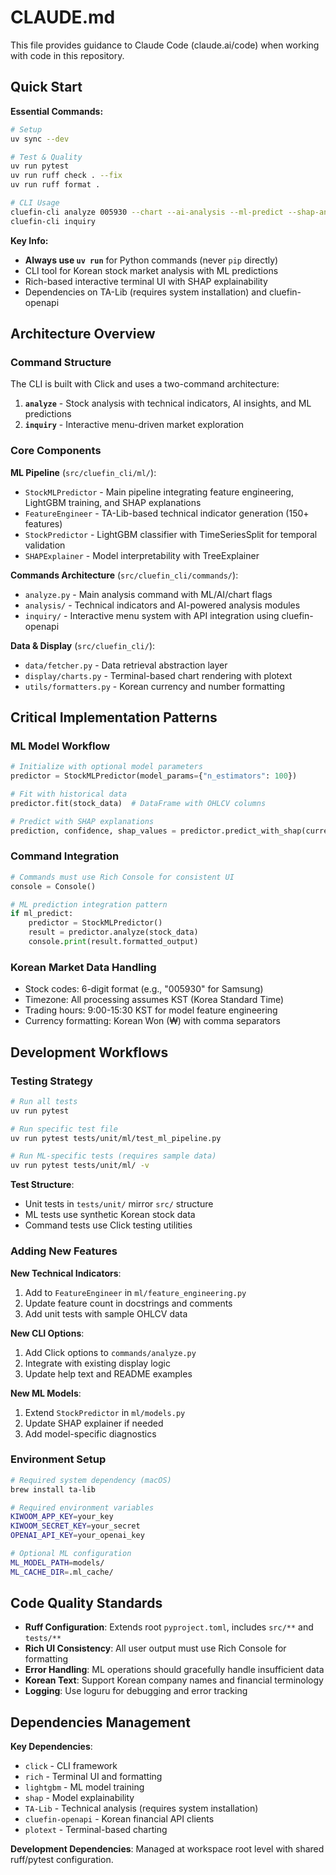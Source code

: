 # CLAUDE.md

This file provides guidance to Claude Code (claude.ai/code) when working with code in this repository.

## Quick Start

**Essential Commands:**
```bash
# Setup
uv sync --dev

# Test & Quality
uv run pytest
uv run ruff check . --fix
uv run ruff format .

# CLI Usage
cluefin-cli analyze 005930 --chart --ai-analysis --ml-predict --shap-analysis
cluefin-cli inquiry
```

**Key Info:**
- **Always use `uv run`** for Python commands (never `pip` directly)
- CLI tool for Korean stock market analysis with ML predictions
- Rich-based interactive terminal UI with SHAP explainability
- Dependencies on TA-Lib (requires system installation) and cluefin-openapi

## Architecture Overview

### Command Structure
The CLI is built with Click and uses a two-command architecture:

1. **`analyze`** - Stock analysis with technical indicators, AI insights, and ML predictions
2. **`inquiry`** - Interactive menu-driven market exploration

### Core Components

**ML Pipeline** (`src/cluefin_cli/ml/`):
- `StockMLPredictor` - Main pipeline integrating feature engineering, LightGBM training, and SHAP explanations
- `FeatureEngineer` - TA-Lib-based technical indicator generation (150+ features)
- `StockPredictor` - LightGBM classifier with TimeSeriesSplit for temporal validation
- `SHAPExplainer` - Model interpretability with TreeExplainer

**Commands Architecture** (`src/cluefin_cli/commands/`):
- `analyze.py` - Main analysis command with ML/AI/chart flags
- `analysis/` - Technical indicators and AI-powered analysis modules
- `inquiry/` - Interactive menu system with API integration using cluefin-openapi

**Data & Display** (`src/cluefin_cli/`):
- `data/fetcher.py` - Data retrieval abstraction layer
- `display/charts.py` - Terminal-based chart rendering with plotext
- `utils/formatters.py` - Korean currency and number formatting

## Critical Implementation Patterns

### ML Model Workflow
```python
# Initialize with optional model parameters
predictor = StockMLPredictor(model_params={"n_estimators": 100})

# Fit with historical data
predictor.fit(stock_data)  # DataFrame with OHLCV columns

# Predict with SHAP explanations
prediction, confidence, shap_values = predictor.predict_with_shap(current_data)
```

### Command Integration
```python
# Commands must use Rich Console for consistent UI
console = Console()

# ML prediction integration pattern
if ml_predict:
    predictor = StockMLPredictor()
    result = predictor.analyze(stock_data)
    console.print(result.formatted_output)
```

### Korean Market Data Handling
- Stock codes: 6-digit format (e.g., "005930" for Samsung)
- Timezone: All processing assumes KST (Korea Standard Time)
- Trading hours: 9:00-15:30 KST for model feature engineering
- Currency formatting: Korean Won (₩) with comma separators

## Development Workflows

### Testing Strategy
```bash
# Run all tests
uv run pytest

# Run specific test file
uv run pytest tests/unit/ml/test_ml_pipeline.py

# Run ML-specific tests (requires sample data)
uv run pytest tests/unit/ml/ -v
```

**Test Structure**:
- Unit tests in `tests/unit/` mirror `src/` structure
- ML tests use synthetic Korean stock data
- Command tests use Click testing utilities

### Adding New Features

**New Technical Indicators**:
1. Add to `FeatureEngineer` in `ml/feature_engineering.py`
2. Update feature count in docstrings and comments
3. Add unit tests with sample OHLCV data

**New CLI Options**:
1. Add Click options to `commands/analyze.py` 
2. Integrate with existing display logic
3. Update help text and README examples

**New ML Models**:
1. Extend `StockPredictor` in `ml/models.py`
2. Update SHAP explainer if needed
3. Add model-specific diagnostics

### Environment Setup
```bash
# Required system dependency (macOS)
brew install ta-lib

# Required environment variables
KIWOOM_APP_KEY=your_key
KIWOOM_SECRET_KEY=your_secret  
OPENAI_API_KEY=your_openai_key

# Optional ML configuration
ML_MODEL_PATH=models/
ML_CACHE_DIR=.ml_cache/
```

## Code Quality Standards

- **Ruff Configuration**: Extends root `pyproject.toml`, includes `src/**` and `tests/**`
- **Rich UI Consistency**: All user output must use Rich Console for formatting
- **Error Handling**: ML operations should gracefully handle insufficient data
- **Korean Text**: Support Korean company names and financial terminology
- **Logging**: Use loguru for debugging and error tracking

## Dependencies Management

**Key Dependencies**:
- `click` - CLI framework
- `rich` - Terminal UI and formatting
- `lightgbm` - ML model training
- `shap` - Model explainability
- `TA-Lib` - Technical analysis (requires system installation)
- `cluefin-openapi` - Korean financial API clients
- `plotext` - Terminal-based charting

**Development Dependencies**: Managed at workspace root level with shared ruff/pytest configuration.